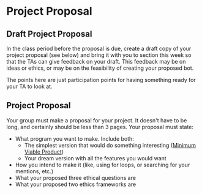 # Project Proposal

## Draft Project Proposal
In the class period before the proposal is due, create a draft copy of your project proposal (see below) and bring it with you to section this week so that the TAs can give feedback on your draft. This feedback may be on ideas or ethics, or may be on the feasibility of creating your proposed bot.

The points here are just participation points for having something ready for your TA to look at.

## Project Proposal

Your group must make a proposal for your project. It doesn't have to be long, and certainly should be less than 3 pages. Your proposal must state:

- What program you want to make. Include both:
  - The simplest version that would do something interesting ([Minimum Viable Product](https://en.wikipedia.org/wiki/Minimum_viable_product))
  - Your dream version with all the features you would want
- How you intend to make it (like, using for loops, or searching for your mentions, etc.)
- What your proposed three ethical questions are
- What your proposed two ethics frameworks are
